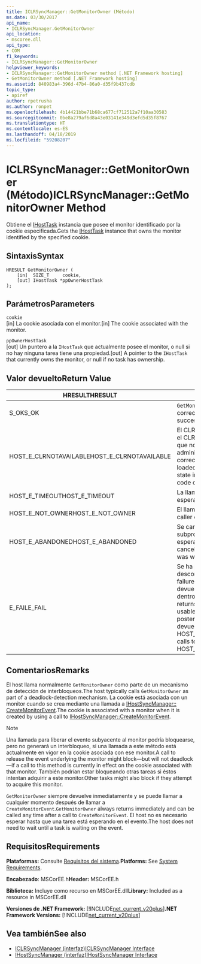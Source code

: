 ```yaml
---
title: ICLRSyncManager::GetMonitorOwner (Método)
ms.date: 03/30/2017
api_name:
- ICLRSyncManager.GetMonitorOwner
api_location:
- mscoree.dll
api_type:
- COM
f1_keywords:
- ICLRSyncManager::GetMonitorOwner
helpviewer_keywords:
- ICLRSyncManager::GetMonitorOwner method [.NET Framework hosting]
- GetMonitorOwner method [.NET Framework hosting]
ms.assetid: 840983a4-396d-47b4-86a0-d35f9b437cdb
topic_type:
- apiref
author: rpetrusha
ms.author: ronpet
ms.openlocfilehash: 4b14421bbe71b68ca677cf712512a7f10aa30583
ms.sourcegitcommit: 0be8a279af6d8a43e03141e349d3efd5d35f8767
ms.translationtype: HT
ms.contentlocale: es-ES
ms.lasthandoff: 04/18/2019
ms.locfileid: "59208207"
---
```

# <a name="iclrsyncmanagergetmonitorowner-method"></a><span data-ttu-id="a5478-102">ICLRSyncManager::GetMonitorOwner (Método)</span><span class="sxs-lookup"><span data-stu-id="a5478-102">ICLRSyncManager::GetMonitorOwner Method</span></span>
<span data-ttu-id="a5478-103">Obtiene el [IHostTask](../../../../docs/framework/unmanaged-api/hosting/ihosttask-interface.md) instancia que posee el monitor identificado por la cookie especificada.</span><span class="sxs-lookup"><span data-stu-id="a5478-103">Gets the [IHostTask](../../../../docs/framework/unmanaged-api/hosting/ihosttask-interface.md) instance that owns the monitor identified by the specified cookie.</span></span>  
  
## <a name="syntax"></a><span data-ttu-id="a5478-104">Sintaxis</span><span class="sxs-lookup"><span data-stu-id="a5478-104">Syntax</span></span>  
  
```  
HRESULT GetMonitorOwner (  
    [in]  SIZE_T     cookie,  
    [out] IHostTask *ppOwnerHostTask  
);  
```  
  
## <a name="parameters"></a><span data-ttu-id="a5478-105">Parámetros</span><span class="sxs-lookup"><span data-stu-id="a5478-105">Parameters</span></span>  
 `cookie`  
 <span data-ttu-id="a5478-106">[in] La cookie asociada con el monitor.</span><span class="sxs-lookup"><span data-stu-id="a5478-106">[in] The cookie associated with the monitor.</span></span>  
  
 `ppOwnerHostTask`  
 <span data-ttu-id="a5478-107">[out] Un puntero a la `IHostTask` que actualmente posee el monitor, o null si no hay ninguna tarea tiene una propiedad.</span><span class="sxs-lookup"><span data-stu-id="a5478-107">[out] A pointer to the `IHostTask` that currently owns the monitor, or null if no task has ownership.</span></span>  
  
## <a name="return-value"></a><span data-ttu-id="a5478-108">Valor devuelto</span><span class="sxs-lookup"><span data-stu-id="a5478-108">Return Value</span></span>  
  
|<span data-ttu-id="a5478-109">HRESULT</span><span class="sxs-lookup"><span data-stu-id="a5478-109">HRESULT</span></span>|<span data-ttu-id="a5478-110">Descripción</span><span class="sxs-lookup"><span data-stu-id="a5478-110">Description</span></span>|  
|-------------|-----------------|  
|<span data-ttu-id="a5478-111">S_OK</span><span class="sxs-lookup"><span data-stu-id="a5478-111">S_OK</span></span>|<span data-ttu-id="a5478-112">`GetMonitorOwner` se devolvió correctamente.</span><span class="sxs-lookup"><span data-stu-id="a5478-112">`GetMonitorOwner` returned successfully.</span></span>|  
|<span data-ttu-id="a5478-113">HOST_E_CLRNOTAVAILABLE</span><span class="sxs-lookup"><span data-stu-id="a5478-113">HOST_E_CLRNOTAVAILABLE</span></span>|<span data-ttu-id="a5478-114">El CLR no se ha cargado en un proceso o el CLR se encuentra en un estado en el que no se puede ejecutar código administrado o procesar la llamada correctamente.</span><span class="sxs-lookup"><span data-stu-id="a5478-114">The CLR has not been loaded into a process, or the CLR is in a state in which it cannot run managed code or process the call successfully.</span></span>|  
|<span data-ttu-id="a5478-115">HOST_E_TIMEOUT</span><span class="sxs-lookup"><span data-stu-id="a5478-115">HOST_E_TIMEOUT</span></span>|<span data-ttu-id="a5478-116">La llamada ha agotado el tiempo de espera.</span><span class="sxs-lookup"><span data-stu-id="a5478-116">The call timed out.</span></span>|  
|<span data-ttu-id="a5478-117">HOST_E_NOT_OWNER</span><span class="sxs-lookup"><span data-stu-id="a5478-117">HOST_E_NOT_OWNER</span></span>|<span data-ttu-id="a5478-118">El llamador no posee el bloqueo.</span><span class="sxs-lookup"><span data-stu-id="a5478-118">The caller does not own the lock.</span></span>|  
|<span data-ttu-id="a5478-119">HOST_E_ABANDONED</span><span class="sxs-lookup"><span data-stu-id="a5478-119">HOST_E_ABANDONED</span></span>|<span data-ttu-id="a5478-120">Se canceló un evento mientras un subproceso bloqueado o fibra estaba esperando en ella.</span><span class="sxs-lookup"><span data-stu-id="a5478-120">An event was canceled while a blocked thread or fiber was waiting on it.</span></span>|  
|<span data-ttu-id="a5478-121">E_FAIL</span><span class="sxs-lookup"><span data-stu-id="a5478-121">E_FAIL</span></span>|<span data-ttu-id="a5478-122">Se ha producido un error irrecuperable desconocido.</span><span class="sxs-lookup"><span data-stu-id="a5478-122">An unknown catastrophic failure occurred.</span></span> <span data-ttu-id="a5478-123">Cuando un método devuelve E_FAIL, CLR ya no es utilizable dentro del proceso.</span><span class="sxs-lookup"><span data-stu-id="a5478-123">When a method returns E_FAIL, the CLR is no longer usable within the process.</span></span> <span data-ttu-id="a5478-124">Las llamadas posteriores a métodos de hospedaje devuelven HOST_E_CLRNOTAVAILABLE.</span><span class="sxs-lookup"><span data-stu-id="a5478-124">Subsequent calls to hosting methods return HOST_E_CLRNOTAVAILABLE.</span></span>|  
  
## <a name="remarks"></a><span data-ttu-id="a5478-125">Comentarios</span><span class="sxs-lookup"><span data-stu-id="a5478-125">Remarks</span></span>  
 <span data-ttu-id="a5478-126">El host llama normalmente `GetMonitorOwner` como parte de un mecanismo de detección de interbloqueos.</span><span class="sxs-lookup"><span data-stu-id="a5478-126">The host typically calls `GetMonitorOwner` as part of a deadlock-detection mechanism.</span></span> <span data-ttu-id="a5478-127">La cookie está asociada con un monitor cuando se crea mediante una llamada a [IHostSyncManager:: CreateMonitorEvent](../../../../docs/framework/unmanaged-api/hosting/ihostsyncmanager-createmonitorevent-method.md).</span><span class="sxs-lookup"><span data-stu-id="a5478-127">The cookie is associated with a monitor when it is created by using a call to [IHostSyncManager::CreateMonitorEvent](../../../../docs/framework/unmanaged-api/hosting/ihostsyncmanager-createmonitorevent-method.md).</span></span>  
  
> [!NOTE]
>  <span data-ttu-id="a5478-128">Una llamada para liberar el evento subyacente al monitor podría bloquearse, pero no generará un interbloqueo, si una llamada a este método está actualmente en vigor en la cookie asociada con ese monitor.</span><span class="sxs-lookup"><span data-stu-id="a5478-128">A call to release the event underlying the monitor might block—but will not deadlock—if a call to this method is currently in effect on the cookie associated with that monitor.</span></span> <span data-ttu-id="a5478-129">También podrían estar bloqueando otras tareas si éstos intentan adquirir a este monitor.</span><span class="sxs-lookup"><span data-stu-id="a5478-129">Other tasks might also block if they attempt to acquire this monitor.</span></span>  
  
 <span data-ttu-id="a5478-130">`GetMonitorOwner` siempre devuelve inmediatamente y se puede llamar a cualquier momento después de llamar a `CreateMonitorEvent`.</span><span class="sxs-lookup"><span data-stu-id="a5478-130">`GetMonitorOwner` always returns immediately and can be called any time after a call to `CreateMonitorEvent`.</span></span> <span data-ttu-id="a5478-131">El host no es necesario esperar hasta que una tarea está esperando en el evento.</span><span class="sxs-lookup"><span data-stu-id="a5478-131">The host does not need to wait until a task is waiting on the event.</span></span>  
  
## <a name="requirements"></a><span data-ttu-id="a5478-132">Requisitos</span><span class="sxs-lookup"><span data-stu-id="a5478-132">Requirements</span></span>  
 <span data-ttu-id="a5478-133">**Plataformas:** Consulte [Requisitos del sistema](../../../../docs/framework/get-started/system-requirements.md).</span><span class="sxs-lookup"><span data-stu-id="a5478-133">**Platforms:** See [System Requirements](../../../../docs/framework/get-started/system-requirements.md).</span></span>  
  
 <span data-ttu-id="a5478-134">**Encabezado**: MSCorEE.h</span><span class="sxs-lookup"><span data-stu-id="a5478-134">**Header:** MSCorEE.h</span></span>  
  
 <span data-ttu-id="a5478-135">**Biblioteca:** Incluye como recurso en MSCorEE.dll</span><span class="sxs-lookup"><span data-stu-id="a5478-135">**Library:** Included as a resource in MSCorEE.dll</span></span>  
  
 <span data-ttu-id="a5478-136">**Versiones de .NET Framework:** [!INCLUDE[net_current_v20plus](../../../../includes/net-current-v20plus-md.md)]</span><span class="sxs-lookup"><span data-stu-id="a5478-136">**.NET Framework Versions:** [!INCLUDE[net_current_v20plus](../../../../includes/net-current-v20plus-md.md)]</span></span>  
  
## <a name="see-also"></a><span data-ttu-id="a5478-137">Vea también</span><span class="sxs-lookup"><span data-stu-id="a5478-137">See also</span></span>

- [<span data-ttu-id="a5478-138">ICLRSyncManager (interfaz)</span><span class="sxs-lookup"><span data-stu-id="a5478-138">ICLRSyncManager Interface</span></span>](../../../../docs/framework/unmanaged-api/hosting/iclrsyncmanager-interface.md)
- [<span data-ttu-id="a5478-139">IHostSyncManager (interfaz)</span><span class="sxs-lookup"><span data-stu-id="a5478-139">IHostSyncManager Interface</span></span>](../../../../docs/framework/unmanaged-api/hosting/ihostsyncmanager-interface.md)
